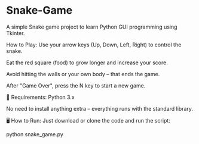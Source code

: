 # Snake-Game
A simple Snake game project to learn Python GUI programming using Tkinter.

 How to Play:
Use your arrow keys (Up, Down, Left, Right) to control the snake.

Eat the red square (food) to grow longer and increase your score.

Avoid hitting the walls or your own body – that ends the game.

After "Game Over", press the N key to start a new game.

🧰 Requirements:
Python 3.x

No need to install anything extra – everything runs with the standard library.

🖥️ How to Run:
Just download or clone the code and run the script:

python snake_game.py
